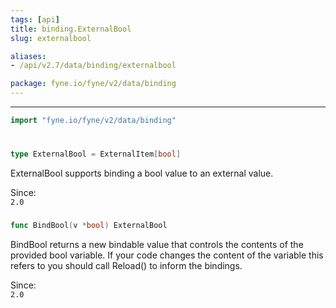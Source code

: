 ```yaml
---
tags: [api]
title: binding.ExternalBool
slug: externalbool

aliases:
- /api/v2.7/data/binding/externalbool

package: fyne.io/fyne/v2/data/binding
---
```



---
```go
import "fyne.io/fyne/v2/data/binding"
```

#

###

```go
type ExternalBool = ExternalItem[bool]
```

ExternalBool supports binding a bool value to an external value.


<div class="since">Since: <code>
2.0</code></div>

###

```go
func BindBool(v *bool) ExternalBool
```
BindBool returns a new bindable value that controls the contents of the provided bool variable. If your code changes the content of the variable this refers to you should call Reload() to inform the bindings.


<div class="since">Since: <code>
2.0</code></div>
